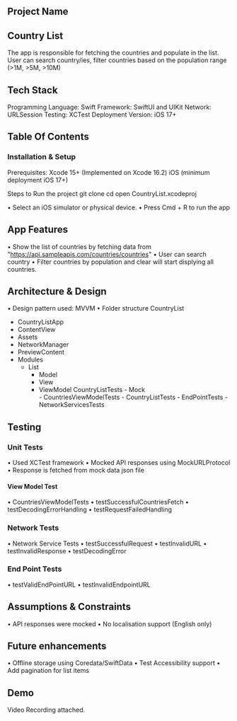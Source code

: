 ## Project Name
## Country List 
The app is responsible for fetching the countries and populate in the list. 
User can search country/ies, filter countries based on the population range (>1M, >5M, >10M) 

## Tech Stack
Programming Language: Swift 
Framework: SwiftUI and UIKit 
Network: URLSession 
Testing: XCTest 
Deployment Version: iOS 17+ 

## Table Of Contents 
### Installation & Setup 
Prerequisites:
Xcode 15+ (Implemented on Xcode 16.2)
iOS (minimum deployment iOS 17+) 

Steps to Run the project
git clone <repo-url>
cd <project-directory>
open CountryList.xcodeproj

• Select an iOS simulator or physical device. 
• Press Cmd + R to run the app 

## App Features 
• Show the list of countries by fetching data from "https://api.sampleapis.com/countries/countries"
• User can search country 
• Filter countries by population and clear will start displying all countries. 

## Architecture & Design 
• Design pattern used:
  MVVM 
• Folder structure 
  CountryList 
   - CountryListApp
   - ContentView 
   - Assets
   - NetworkManager
   - PreviewContent 
   - Modules
      - List
        - Model
        - View
        - ViewModel
   CountryListTests
    - Mock  
    - CountriesViewModelTests
    - CountryListTests
    - EndPointTests
    - NetworkServicesTests   

## Testing 
 ### Unit Tests 
  • Used XCTest framework 
  • Mocked API responses using MockURLProtocol
  • Response is fetched from mock data json file
  ####  View Model Test
   • CountriesViewModelTests
      • testSuccessfulCountriesFetch
      • testDecodingErrorHandling
      • testRequestFailedHandling
  ### Network Tests 
  • Network Service Tests 
     • testSuccessfulRequest
     • testInvalidURL
     • testInvalidResponse
     • testDecodingError
  ### End Point Tests
   • testValidEndPointURL
   • testInvalidEndpointURL


## Assumptions & Constraints 
• API responses were mocked
• No localisation support (English only) 

## Future enhancements
• Offline storage using Coredata/SwiftData 
• Test Accessibility support 
• Add pagination for list items 

## Demo 
Video Recording attached. 
  
